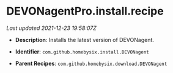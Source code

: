 # DEVONagentPro.install.recipe

_Last updated 2021-12-23 19:58:07Z_

- **Description**: Installs the latest version of DEVONagent.

- **Identifier**: `com.github.homebysix.install.DEVONagent`

- **Parent Recipes**: `com.github.homebysix.download.DEVONagent`